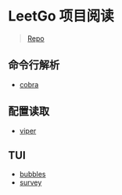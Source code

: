 # LeetGo 项目阅读

> [Repo](https://github.com/j178/leetgo)

## 命令行解析

- [cobra](https://github.com/spf13/cobra)

## 配置读取

- [viper](https://github.com/spf13/viper)

## TUI

- [bubbles](https://github.com/charmbracelet/bubbles)
- [survey](https://github.com/AlecAivazis/survey)
